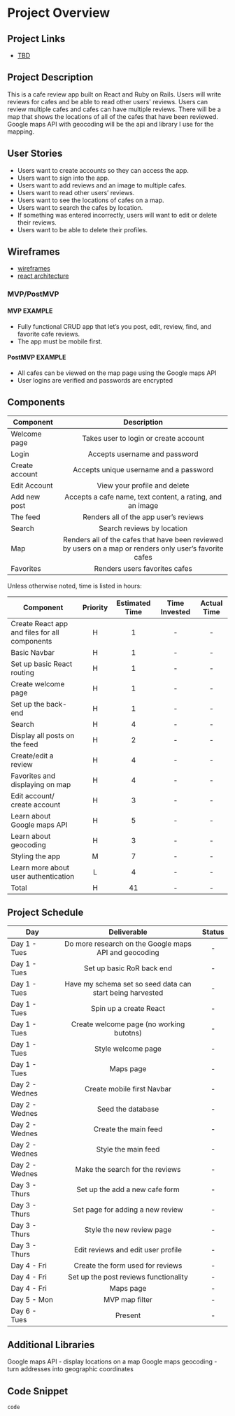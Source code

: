 # Project Overview

## Project Links

- [TBD](https://answer10.web.app/)

## Project Description

This is a cafe review app built on React and Ruby on Rails. Users will write reviews for cafes and be able to read other users' reviews. Users can review multiple cafes and cafes can have multiple reviews. There will be a map that shows the locations of all of the cafes that have been reviewed. Google maps API with geocoding will be the api and library I use for the mapping. 

## User Stories
- Users want to create accounts so they can access the app.
- Users want to sign into the app.
- Users want to add reviews and an image to multiple cafes.
- Users want to read other users’ reviews.
- Users want to see the locations of cafes on a map.
- Users want to search the cafes by location.
- If something was entered incorrectly, users will want to edit or delete their reviews.
- Users want to be able to delete their profiles.


## Wireframes

- [wireframes](https://i.imgur.com/pw2rGer.png)
- [react architecture](https://i.imgur.com/SWHzVxL.png)


### MVP/PostMVP 

#### MVP EXAMPLE
- Fully functional CRUD app that let’s you post, edit, review, find, and favorite cafe reviews.
- The app must be mobile first.

#### PostMVP EXAMPLE

- All cafes can be viewed on the map page using the Google maps API
- User logins are verified and passwords are encrypted

## Components

| Component | Description | 
| --- | :---: |  
| Welcome page | Takes user to login or create account | 
| Login | Accepts username and password | 
| Create account | Accepts unique username and a password |
| Edit Account | View your profile and delete |
| Add new post | Accepts a cafe name, text content, a rating, and an image |
| The feed | Renders all of the app user’s reviews |
| Search | Search reviews by location |
| Map | Renders all of the cafes that have been reviewed by users on a map or renders only user’s favorite cafes|
| Favorites | Renders users favorites cafes |


Unless otherwise noted, time is listed in hours:

| Component | Priority | Estimated Time | Time Invested | Actual Time |
| --- | :---: |  :---: | :---: | :---: |
| Create React app and files for all components | H | 1 |  - | - |
| Basic Navbar  | H | 1 | - | - |
| Set up basic React routing | H | 1 | - | - |
| Create welcome page | H | 1 | - | - |
| Set up the back-end | H | 1 |- | - |
| Search | H | 4 | - | - |
| Display all posts on the feed | H | 2 | - | - |
| Create/edit a review | H | 4 | - | - |
| Favorites and displaying on map | H | 4 | - | - |
| Edit account/ create account | H | 3 | - | - |
| Learn about Google maps API | H | 5 | - | - |
| Learn about geocoding | H | 3 | - | - |
| Styling the app | M | 7 | - | - |
| Learn more about user authentication | L | 4 | - | - |
| Total | H | 41 | - | - |

## Project Schedule
| Day | Deliverable | Status | 
| --- | :---: |  :---: |
| Day 1 -  Tues | Do more research on the Google maps API and geocoding | - |
| Day 1 -  Tues | Set up basic RoR back end | - | 
| Day 1 -  Tues | Have my schema set so seed data can start being harvested | - |
| Day 1 -  Tues | Spin up a create React | - |
| Day 1 -  Tues | Create welcome page (no working butotns) | - |
| Day 1 -  Tues | Style welcome page | - |
| Day 1 -  Tues | Maps page | - |
| Day 2 -  Wednes | Create mobile first Navbar | - |
| Day 2 -  Wednes | Seed the database | - |
| Day 2 -  Wednes | Create the main feed | - |
| Day 2 -  Wednes | Style the main feed | - |
| Day 2 -  Wednes | Make the search for the reviews | - |
| Day 3 -  Thurs | Set up the add a new cafe form | - |
| Day 3 -  Thurs | Set page for adding a new review | - |
| Day 3 -  Thurs | Style the new review page | - |
| Day 3 -  Thurs | Edit reviews and edit user profile | - |
| Day 4 -  Fri | Create the form used for reviews | - |
| Day 4 -  Fri | Set up the post reviews functionality | - |
| Day 4 -  Fri | Maps page | - |
| Day 5 -  Mon | MVP map filter | - |
| Day 6 -  Tues | Present | - |




## Additional Libraries
Google maps API - display locations on a map
Google maps geocoding - turn addresses into geographic coordinates

## Code Snippet
```
code
```
